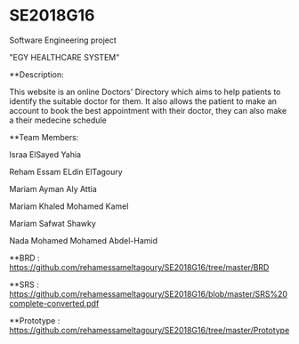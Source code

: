 # SE2018G16
Software Engineering project
  
  "EGY HEALTHCARE SYSTEM"
  
  **Description:
  
  This website is an online Doctors' Directory which aims to help patients to identify the suitable doctor for them.
  It also allows the patient to make an account to book the best appointment with their doctor, they can also make a their medecine schedule

**Team Members:

Israa ElSayed Yahia 

Reham Essam ELdin ElTagoury 

Mariam Ayman Aly Attia

Mariam Khaled Mohamed Kamel

Mariam Safwat Shawky

Nada Mohamed Mohamed Abdel-Hamid

**BRD : https://github.com/rehamessameltagoury/SE2018G16/tree/master/BRD

**SRS : https://github.com/rehamessameltagoury/SE2018G16/blob/master/SRS%20complete-converted.pdf

**Prototype : https://github.com/rehamessameltagoury/SE2018G16/tree/master/Prototype

 
